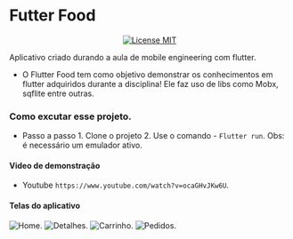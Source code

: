# Futter Food

<p align="center">
  <a href="https://opensource.org/licenses/MIT">
    <img src="https://img.shields.io/badge/License-MIT-blue.svg" alt="License MIT">
  </a>
</p>

Aplicativo criado durando a aula de mobile engineering com flutter.

- O Flutter Food tem como objetivo demonstrar os conhecimentos em flutter adquiridos durante a disciplina! Ele faz uso de libs como Mobx, sqflite entre outras.

### Como excutar esse projeto.

- Passo a passo
        1. Clone o projeto
        2. Use o comando - `Flutter run`. Obs: é necessário um emulador ativo.
 
#### Video de demonstração

- Youtube `https://www.youtube.com/watch?v=ocaGHvJKw6U`.

        
#### Telas do aplicativo
![Home](https://github.com/Marcelo8173/HTML-CSS-e-JavaScript/blob/master/Captura%20de%20tela%20de%202022-12-19%2023-14-42.png).
![Detalhes](https://github.com/Marcelo8173/HTML-CSS-e-JavaScript/blob/master/Captura%20de%20tela%20de%202022-12-19%2023-14-54.png).
![Carrinho](https://github.com/Marcelo8173/HTML-CSS-e-JavaScript/blob/master/Captura%20de%20tela%20de%202022-12-20%2011-18-45.png).
![Pedidos](https://github.com/Marcelo8173/HTML-CSS-e-JavaScript/blob/master/Captura%20de%20tela%20de%202022-12-20%2011-35-14.png).
 



